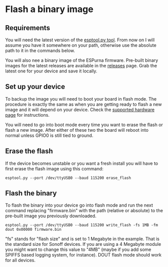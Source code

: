 # Flash a binary image

## Requirements

You will need the latest version of the [esptool.py tool](https://github.com/espressif/esptool). From now on I will assume you have it somewhere on your path, otherwise use the absolute path to it in the commands below.

You will also nee a binary image of the ESPurna firmware. Pre-built binary images for the latest releases are available in the [releases](https://github.com/xoseperez/espurna/releases/) page. Grab the latest one for your device and save it locally.

## Set up your device

To backup the image you will need to boot your board in flash mode. The procedure is exactly the same as when you are getting ready to flash a new image and it will depend on your device. Check the [supported hardware page](https://github.com/xoseperez/espurna/wiki/Hardware) for instructions.

You will need to go into boot mode every time you want to erase the flash or flash a new image. After either of these two the board will reboot into normal unless GPIO0 is still tied to ground.

## Erase the flash

If the device becomes unstable or you want a fresh install you will have to first erase the flash image using this command:

```
esptool.py --port /dev/ttyUSB0 --baud 115200 erase_flash
```

## Flash the binary

To flash the binary into your device go into flash mode and run the next command replacing "firmware.bin" with the path (relative or absolute) to the pre-built image you previously downloaded.

```
esptool.py --port /dev/ttyUSB0 --baud 115200 write_flash -fs 1MB -fm dout 0x00000 firmware.bin
```

"fs" stands for "flash size" and is set to 1 Megabyte in the example. That is the standard size for Sonoff devices. If you are using a 4 Megabyte module you might want to change this value to "4MB" (maybe if you add some SPIFFS based logging system, for instance). DOUT flash mode should work for all devices.

